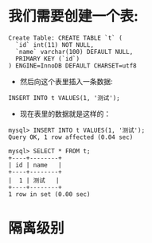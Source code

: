 我们需要创建一个表:
====
```
Create Table: CREATE TABLE `t` (
  `id` int(11) NOT NULL,
  `name` varchar(100) DEFAULT NULL,
  PRIMARY KEY (`id`)
) ENGINE=InnoDB DEFAULT CHARSET=utf8
```
- 然后向这个表里插入一条数据:

```
INSERT INTO t VALUES(1, '测试');
```
- 现在表里的数据就是这样的：

```
mysql> INSERT INTO t VALUES(1, '测试');
Query OK, 1 row affected (0.04 sec)

mysql> SELECT * FROM t;
+----+--------+
| id | name   |
+----+--------+
|  1 | 测试   |
+----+--------+
1 row in set (0.00 sec)

```
# 隔离级别


